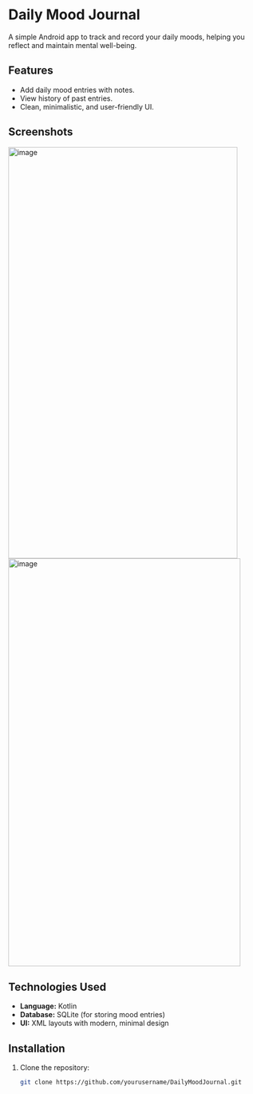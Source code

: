 # Daily Mood Journal

A simple Android app to track and record your daily moods, helping you reflect and maintain mental well-being.

## Features
- Add daily mood entries with notes.
- View history of past entries.
- Clean, minimalistic, and user-friendly UI.

## Screenshots
<img width="459" height="823" alt="image" src="https://github.com/user-attachments/assets/85d946db-52bb-4148-a4e9-b532de097689" />

<img width="465" height="816" alt="image" src="https://github.com/user-attachments/assets/8ce72eaa-4da0-467e-bbab-8575a323b246" />




## Technologies Used
- **Language:** Kotlin
- **Database:** SQLite (for storing mood entries)
- **UI:** XML layouts with modern, minimal design

## Installation
1. Clone the repository:
   ```bash
   git clone https://github.com/yourusername/DailyMoodJournal.git
